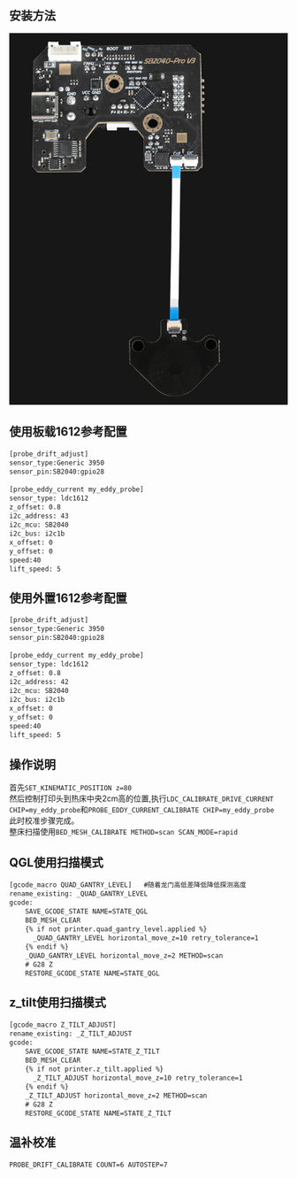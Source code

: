 ## 安装方法

![1612](../../images/boards/fly_sb2040_v3/1612.jpg)

## 使用板载1612参考配置

```
[probe_drift_adjust]
sensor_type:Generic 3950
sensor_pin:SB2040:gpio28

[probe_eddy_current my_eddy_probe]
sensor_type: ldc1612
z_offset: 0.8
i2c_address: 43
i2c_mcu: SB2040
i2c_bus: i2c1b
x_offset: 0
y_offset: 0
speed:40
lift_speed: 5
```

## 使用外置1612参考配置

```
[probe_drift_adjust]
sensor_type:Generic 3950
sensor_pin:SB2040:gpio28

[probe_eddy_current my_eddy_probe]
sensor_type: ldc1612
z_offset: 0.8
i2c_address: 42
i2c_mcu: SB2040
i2c_bus: i2c1b
x_offset: 0
y_offset: 0
speed:40
lift_speed: 5
```

##  操作说明
首先`SET_KINEMATIC_POSITION z=80`  
然后控制打印头到热床中央2cm高的位置,执行`LDC_CALIBRATE_DRIVE_CURRENT CHIP=my_eddy_probe`和`PROBE_EDDY_CURRENT_CALIBRATE CHIP=my_eddy_probe`  
此时校准步骤完成。  
整床扫描使用`BED_MESH_CALIBRATE METHOD=scan SCAN_MODE=rapid`  

## QGL使用扫描模式
```
[gcode_macro QUAD_GANTRY_LEVEL]   #随着龙门高低差降低降低探测高度
rename_existing: _QUAD_GANTRY_LEVEL
gcode:
    SAVE_GCODE_STATE NAME=STATE_QGL
    BED_MESH_CLEAR
    {% if not printer.quad_gantry_level.applied %}
      _QUAD_GANTRY_LEVEL horizontal_move_z=10 retry_tolerance=1
    {% endif %}
    _QUAD_GANTRY_LEVEL horizontal_move_z=2 METHOD=scan
    # G28 Z
    RESTORE_GCODE_STATE NAME=STATE_QGL
```
## z_tilt使用扫描模式
```
[gcode_macro Z_TILT_ADJUST]
rename_existing: _Z_TILT_ADJUST
gcode:
    SAVE_GCODE_STATE NAME=STATE_Z_TILT
    BED_MESH_CLEAR
    {% if not printer.z_tilt.applied %}
      _Z_TILT_ADJUST horizontal_move_z=10 retry_tolerance=1
    {% endif %}
    _Z_TILT_ADJUST horizontal_move_z=2 METHOD=scan
    # G28 Z
    RESTORE_GCODE_STATE NAME=STATE_Z_TILT
```
## 温补校准
```
PROBE_DRIFT_CALIBRATE COUNT=6 AUTOSTEP=7
```
